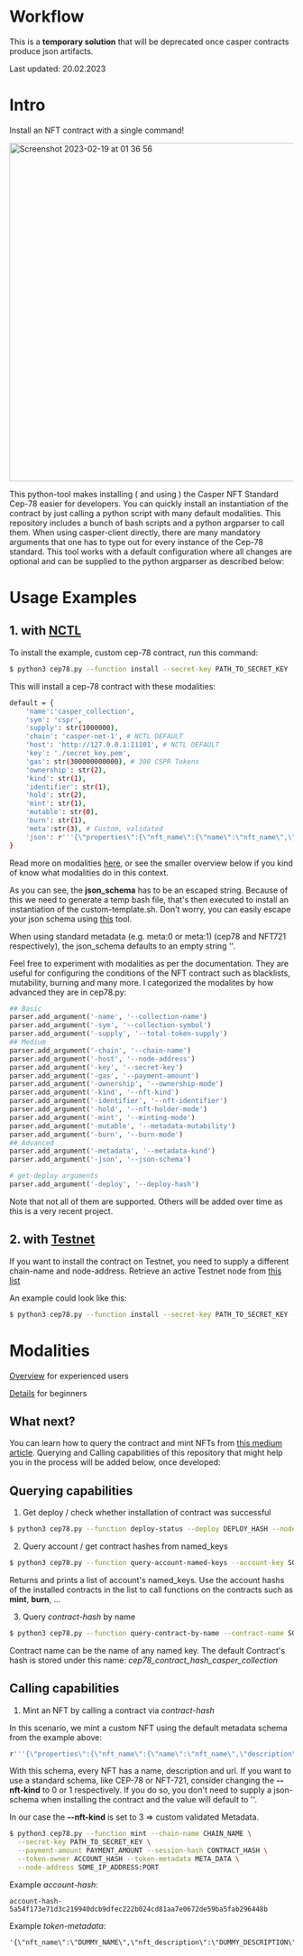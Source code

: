 # Workflow
This is a **temporary solution** that will be deprecated once casper contracts 
produce json artifacts. 

Last updated: 20.02.2023

# Intro
Install an NFT contract with a single command!

<img width="600" alt="Screenshot 2023-02-19 at 01 36 56" src="https://user-images.githubusercontent.com/49498646/219905720-f789c010-a3ef-4fd7-9b4b-86660d319eff.png">


This python-tool makes installing ( and using ) the Casper NFT Standard Cep-78 easier for developers. You can quickly install an instantiation of the contract by just calling a python script with many default modalities. This repository includes a bunch of bash scripts and a python argparser to call them. When using casper-client directly, there are many mandatory arguments that one has to type out for every instance of the Cep-78 standard. This tool works with a default configuration where all changes are optional and can be supplied to the python argparser as described below:

# Usage Examples
## 1. with [NCTL](https://github.com/casper-network/casper-node/blob/dev/utils/nctl/README.md)

To install the example, custom cep-78 contract, run this command:
```bash
$ python3 cep78.py --function install --secret-key PATH_TO_SECRET_KEY
```
This will install a cep-78 contract with these modalities:
```bash
default = {
    'name':'casper_collection',
    'sym': 'cspr',
    'supply': str(1000000),
    'chain': 'casper-net-1', # NCTL DEFAULT
    'host': 'http://127.0.0.1:11101', # NCTL DEFAULT
    'key': './secret_key.pem',
    'gas': str(300000000000), # 300 CSPR Tokens
    'ownership': str(2),
    'kind': str(1),
    'identifier': str(1),
    'hold': str(2),
    'mint': str(1),
    'mutable': str(0),
    'burn': str(1),
    'meta':str(3), # Custom, validated
    'json': r'''{\"properties\":{\"nft_name\":{\"name\":\"nft_name\",\"description\":\"name_of_nft\",\"required\":true},\"nft_description\":{\"name\":\"nft_description\",\"description\":\"description_of_nft\",\"required\":true},\"nft_name\":{\"name\":\"nft_url\",\"description\":\"url_of_nft\",\"required\":true}}}'''
}
```
Read more on modalities [here](https://github.com/casper-ecosystem/cep-78-enhanced-nft/blob/dev/README.md), or see the smaller overview below if you kind of know what modalities do in this context.

As you can see, the **json_schema** has to be an escaped string. Because of this we need to generate a temp bash file, that's then executed to install an instantiation of the custom-template.sh. Don't worry, you can easily escape your json schema using [this](https://jsontostring.com/) tool.

When using standard metadata (e.g. meta:0 or meta:1) (cep78 and NFT721 respectively), the json_schema defaults to an empty string ''.

Feel free to experiment with modalities as per the documentation. They are useful for configuring the conditions of the NFT contract such as blacklists, mutability, burning and many more. I categorized the modalites by how advanced they are in cep78.py:

```python
## Basic
parser.add_argument('-name', '--collection-name')
parser.add_argument('-sym', '--collection-symbol')
parser.add_argument('-supply', '--total-token-supply')
## Medium
parser.add_argument('-chain', '--chain-name')
parser.add_argument('-host', '--node-address')
parser.add_argument('-key', '--secret-key')
parser.add_argument('-gas', '--payment-amount')
parser.add_argument('-ownership', '--ownership-mode')
parser.add_argument('-kind', '--nft-kind')
parser.add_argument('-identifier', '--nft-identifier')
parser.add_argument('-hold', '--nft-holder-mode')
parser.add_argument('-mint', '--minting-mode')
parser.add_argument('-mutable', '--metadata-mutability')
parser.add_argument('-burn', '--burn-mode')
## Advanced
parser.add_argument('-metadata', '--metadata-kind')
parser.add_argument('-json', '--json-schema')

# get-deploy arguments
parser.add_argument('-deploy', '--deploy-hash')
```
Note that not all of them are supported. Others will be added over time as this is a very recent project.


## 2. with [Testnet](https://testnet.cspr.live/)

If you want to install the contract on Testnet, you need to supply a different chain-name and node-address. Retrieve an active Testnet node from [this list](https://testnet.cspr.live/tools/peers)

An example could look like this:

```bash
$ python3 cep78.py --function install --secret-key PATH_TO_SECRET_KEY --node-address SOME_IP_FROM_LIST:7777 --chain-name casper-test
```


# Modalities
[Overview](https://github.com/jonas089/cep-78-helper/blob/master/modalities.md) for experienced users

[Details](https://github.com/casper-ecosystem/cep-78-enhanced-nft/blob/dev/README.md) for beginners

## What next?
You can learn how to query the contract and mint NFTs from [this medium article](https://medium.com/casperblockchain/casper-cep-78-enhanced-nft-standard-d954218626be). Querying and Calling capabilities of this repository that might help you in the process will be added below, once developed:

## Querying capabilities

1. Get deploy / check whether installation of contract was successful
```bash
$ python3 cep78.py --function deploy-status --deploy DEPLOY_HASH --node-address SOME_IP_ADDRESS:PORT
```

2. Query account / get contract hashes from named_keys
```bash
$ python3 cep78.py --function query-account-named-keys --account-key SOME_PUBLIC_KEY --node-address SOME_IP_ADDRESS:PORT
```
Returns and prints a list of account's named_keys. Use the account hashs of the installed contracts in the list to call functions on the contracts such as **mint**, **burn**, ...

3. Query _contract-hash_ by name
```bash
$ python3 cep78.py --function query-contract-by-name --contract-name SOME_CONTRACT_NAME --account-key SOME_PUBLIC_KEY --node-address SOME_IP_ADDRESS:PORT
```
Contract name can be the name of any named key. The default Contract's hash is stored under this name: _cep78_contract_hash_casper_collection_

## Calling capabilities
1. Mint an NFT by calling a contract via _contract-hash_

In this scenario, we mint a custom NFT using the default metadata schema from the example above:
```bash
r'''{\"properties\":{\"nft_name\":{\"name\":\"nft_name\",\"description\":\"name_of_nft\",\"required\":true},\"nft_description\":{\"name\":\"nft_description\",\"description\":\"description_of_nft\",\"required\":true},\"nft_name\":{\"name\":\"nft_url\",\"description\":\"url_of_nft\",\"required\":true}}}'''
```
With this schema, every NFT has a name, description and url. If you want to use a standard schema, like CEP-78 or NFT-721, consider changing the __--nft-kind__ to 0 or 1 respectively. If you do so, you don't need to supply a json-schema when installing the contract and the value will default to ''.

In our case the __--nft-kind__ is set to 3 => custom validated Metadata.

```bash
$ python3 cep78.py --function mint --chain-name CHAIN_NAME \
  --secret-key PATH_TO_SECRET_KEY \
  --payment-amount PAYMENT_AMOUNT --session-hash CONTRACT_HASH \
  --token-owner ACCOUNT_HASH --token-metadata META_DATA \
  --node-address SOME_IP_ADDRESS:PORT
```

Example _account-hash_:
```
account-hash-5a54f173e71d3c219940dcb9dfec222b024cd81aa7e0672de59ba5fab296448b
```
Example _token-metadata_:
```
'{\"nft_name\":\"DUMMY_NAME\",\"nft_description\":\"DUMMY_DESCRIPTION\",\"nft_url\":\"http://DUMMY_URL\"}'
```
